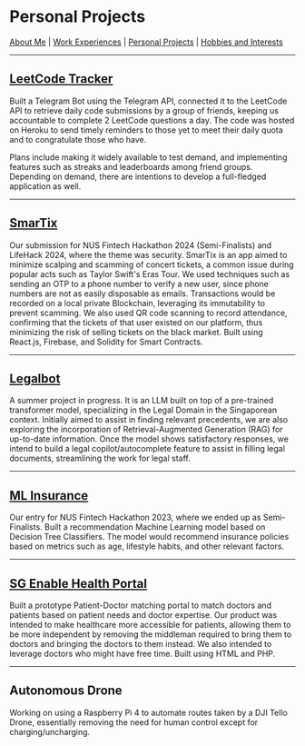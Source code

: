 # Personal Projects

[About Me](index.md) | [Work Experiences](work_experiences.md) | [Personal Projects](personal_projects.md) | [Hobbies and Interests](hobbies_interests.md)

---

## [LeetCode Tracker](https://github.com/Mohammed-Faizzzz/Leetcode_Tracker)

Built a Telegram Bot using the Telegram API, connected it to the LeetCode API to retrieve daily code submissions by a group of friends, keeping us accountable to complete 2 LeetCode questions a day. The code was hosted on Heroku to send timely reminders to those yet to meet their daily quota and to congratulate those who have.

Plans include making it widely available to test demand, and implementing features such as streaks and leaderboards among friend groups. Depending on demand, there are intentions to develop a full-fledged application as well.

---

## [SmarTix](https://github.com/Mohammed-Faizzzz/SmarTix)

Our submission for NUS Fintech Hackathon 2024 (Semi-Finalists) and LifeHack 2024, where the theme was security. SmarTix is an app aimed to minimize scalping and scamming of concert tickets, a common issue during popular acts such as Taylor Swift's Eras Tour. We used techniques such as sending an OTP to a phone number to verify a new user, since phone numbers are not as easily disposable as emails. Transactions would be recorded on a local private Blockchain, leveraging its immutability to prevent scamming. We also used QR code scanning to record attendance, confirming that the tickets of that user existed on our platform, thus minimizing the risk of selling tickets on the black market. Built using React.js, Firebase, and Solidity for Smart Contracts.

---

## [Legalbot](https://github.com/Mohammed-Faizzzz/MerLawyer)

A summer project in progress. It is an LLM built on top of a pre-trained transformer model, specializing in the Legal Domain in the Singaporean context. Initially aimed to assist in finding relevant precedents, we are also exploring the incorporation of Retrieval-Augmented Generation (RAG) for up-to-date information. Once the model shows satisfactory responses, we intend to build a legal copilot/autocomplete feature to assist in filling legal documents, streamlining the work for legal staff.

---

## [ML Insurance](https://github.com/MustafaAH10/MLInsurance)

Our entry for NUS Fintech Hackathon 2023, where we ended up as Semi-Finalists. Built a recommendation Machine Learning model based on Decision Tree Classifiers. The model would recommend insurance policies based on metrics such as age, lifestyle habits, and other relevant factors.

---

## [SG Enable Health Portal](https://github.com/MustafaAH10/hackforgood)

Built a prototype Patient-Doctor matching portal to match doctors and patients based on patient needs and doctor expertise. Our product was intended to make healthcare more accessible for patients, allowing them to be more independent by removing the middleman required to bring them to doctors and bringing the doctors to them instead. We also intended to leverage doctors who might have free time. Built using HTML and PHP.

---

## Autonomous Drone

Working on using a Raspberry Pi 4 to automate routes taken by a DJI Tello Drone, essentially removing the need for human control except for charging/uncharging.
